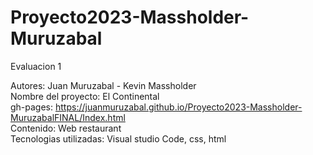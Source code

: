 # Proyecto2023-Massholder-Muruzabal
Evaluacion 1

Autores: Juan Muruzabal - Kevin Massholder<br>
Nombre del proyecto: El Continental<br>
gh-pages: https://juanmuruzabal.github.io/Proyecto2023-Massholder-MuruzabalFINAL/Index.html<br>
Contenido: Web restaurant<br>
Tecnologias utilizadas: Visual studio Code, css, html<br>
